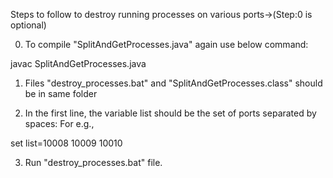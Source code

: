 Steps to follow to destroy running processes on various ports->(Step:0 is optional)

0. To compile "SplitAndGetProcesses.java" again use below command:

javac SplitAndGetProcesses.java

1. Files "destroy_processes.bat" and "SplitAndGetProcesses.class" should be in same folder

2. In the first line, the variable list should be the set of ports separated by spaces: For e.g.,

set list=10008 10009 10010

3. Run "destroy_processes.bat" file.
